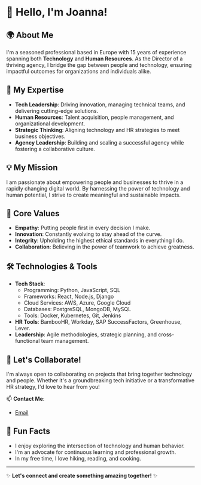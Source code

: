 # 👋 Hello, I'm Joanna!

## 🌍 About Me
I'm a seasoned professional based in Europe with 15 years of experience spanning both **Technology** and **Human Resources**. As the Director of a thriving agency, I bridge the gap between people and technology, ensuring impactful outcomes for organizations and individuals alike.

## 🚀 My Expertise
- **Tech Leadership**: Driving innovation, managing technical teams, and delivering cutting-edge solutions.
- **Human Resources**: Talent acquisition, people management, and organizational development.
- **Strategic Thinking**: Aligning technology and HR strategies to meet business objectives.
- **Agency Leadership**: Building and scaling a successful agency while fostering a collaborative culture.

## 💡 My Mission
I am passionate about empowering people and businesses to thrive in a rapidly changing digital world. By harnessing the power of technology and human potential, I strive to create meaningful and sustainable impacts.

## 🌟 Core Values
- **Empathy**: Putting people first in every decision I make.
- **Innovation**: Constantly evolving to stay ahead of the curve.
- **Integrity**: Upholding the highest ethical standards in everything I do.
- **Collaboration**: Believing in the power of teamwork to achieve greatness.

## 🛠️ Technologies & Tools
- **Tech Stack**:  
  - Programming: Python, JavaScript, SQL  
  - Frameworks: React, Node.js, Django  
  - Cloud Services: AWS, Azure, Google Cloud  
  - Databases: PostgreSQL, MongoDB, MySQL  
  - Tools: Docker, Kubernetes, Git, Jenkins  
- **HR Tools**: BambooHR, Workday, SAP SuccessFactors, Greenhouse, Lever.
- **Leadership**: Agile methodologies, strategic planning, and cross-functional team management.

## 📝 Let's Collaborate!
I'm always open to collaborating on projects that bring together technology and people. Whether it's a groundbreaking tech initiative or a transformative HR strategy, I'd love to hear from you!

📫 **Contact Me**:
- [Email](mailto:ai-joanna@users.noreply.github.com)

## 🌱 Fun Facts
- I enjoy exploring the intersection of technology and human behavior.
- I'm an advocate for continuous learning and professional growth.
- In my free time, I love hiking, reading, and cooking.

---

✨ **Let's connect and create something amazing together!** ✨

